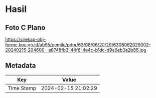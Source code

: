 # Hasil

## Foto C Plano

https://sirekap-obj-formc.kpu.go.id/ab95/pemilu/pdpr/63/08/06/20/29/6308062029002-20240215-204600--a8748fb3-44f6-4a4c-b1dc-d9e6eb3a2b86.jpg


## Metadata

| Key        | Value               |
| ---------- | ------------------- |
| Time Stamp | 2024-02-15 21:02:29 |




